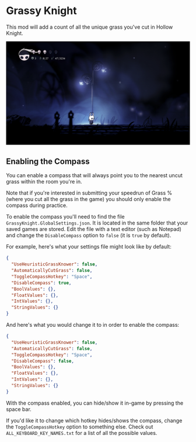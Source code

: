 # Grassy Knight

This mod will add a count of all the unique grass you've cut in Hollow Knight.

![](screenshot.png)

## Enabling the Compass

You can enable a compass that will always point you to the nearest uncut grass within the room you're in.

Note that if you're interested in submitting your speedrun of Grass % (where you cut all the grass in the game) you should only enable the compass during practice.

To enable the compass you'll need to find the file `GrassyKnight.GlobalSettings.json`. It is located in the same folder that your saved games are stored. Edit the file with a text editor (such as Notepad) and change the `DisableCompass` option to `false` (it is `true` by default).

For example, here's what your settings file might look like by default:

```json
{
  "UseHeuristicGrassKnower": false,
  "AutomaticallyCutGrass": false,
  "ToggleCompassHotkey": "Space",
  "DisableCompass": true,
  "BoolValues": {},
  "FloatValues": {},
  "IntValues": {},
  "StringValues": {}
}
```

And here's what you would change it to in order to enable the compass:

```json
{
  "UseHeuristicGrassKnower": false,
  "AutomaticallyCutGrass": false,
  "ToggleCompassHotkey": "Space",
  "DisableCompass": false,
  "BoolValues": {},
  "FloatValues": {},
  "IntValues": {},
  "StringValues": {}
}
```

With the compass enabled, you can hide/show it in-game by pressing the space bar.

If you'd like it to change which hotkey hides/shows the compass, change the `ToggleCompassHotkey` option to something else. Check out `ALL_KEYBOARD_KEY_NAMES.txt` for a list of all the possible values.
